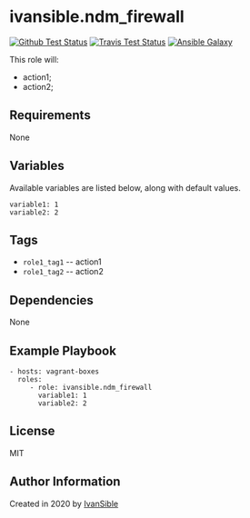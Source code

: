 # ivansible.ndm_firewall

[![Github Test Status](https://github.com/ivansible/ndm-firewall/workflows/Molecule%20test/badge.svg?branch=master)](https://github.com/ivansible/ndm-firewall/actions)
[![Travis Test Status](https://travis-ci.org/ivansible/ndm-firewall.svg?branch=master)](https://travis-ci.org/ivansible/ndm-firewall)
[![Ansible Galaxy](https://img.shields.io/badge/galaxy-ivansible.ndm__firewall-68a.svg?style=flat)](https://galaxy.ansible.com/ivansible/ndm_firewall/)

This role will:
 - action1;
 - action2;


## Requirements

None


## Variables

Available variables are listed below, along with default values.

    variable1: 1
    variable2: 2


## Tags

- `role1_tag1` -- action1
- `role1_tag2` -- action2


## Dependencies

None


## Example Playbook

    - hosts: vagrant-boxes
      roles:
         - role: ivansible.ndm_firewall
           variable1: 1
           variable2: 2


## License

MIT


## Author Information

Created in 2020 by [IvanSible](https://github.com/ivansible)
